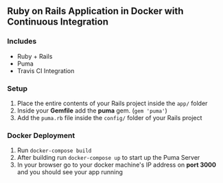 ## Ruby on Rails Application in Docker with Continuous Integration
### Includes
* Ruby + Rails
* Puma
* Travis CI Integration

### Setup
1. Place the entire contents of your Rails project inside the `app/` folder
2. Inside your **Gemfile** add the **puma** gem. (`gem 'puma'`)
3. Add the `puma.rb` file inside the `config/` folder of your Rails project

### Docker Deployment
1. Run `docker-compose build`
2. After building run `docker-compose up` to start up the Puma Server
3. In your browser go to your docker machine's IP address on **port 3000** and you should see your app running
